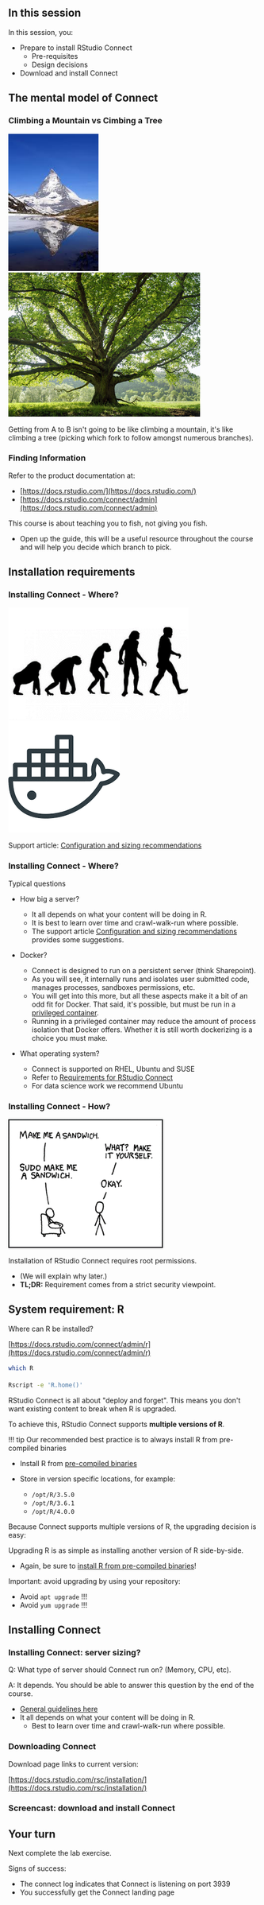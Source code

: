
## In this session

In this session, you:

* Prepare to install RStudio Connect
    - Pre-requisites
    - Design decisions
* Download and install Connect




## The mental model of Connect



### Climbing a Mountain vs Cimbing a Tree


![image](assets/mountain.png)
![image](assets/tree.png)

Getting from A to B isn't going to be like climbing a mountain, it's  like climbing a tree (picking which fork to follow amongst numerous branches).




### Finding Information

Refer to the product documentation at:

* [https://docs.rstudio.com/](https://docs.rstudio.com/)
* [https://docs.rstudio.com/connect/admin](https://docs.rstudio.com/connect/admin)


This course is about teaching you to fish, not giving you fish.

* Open up the guide, this will be a useful resource throughout the course and will help you decide which branch to pick.



## Installation requirements



### Installing Connect - Where? 


![image](assets/evolution.png)
![image](assets/docker.png)


Support article: [Configuration and sizing recommendations](https://support.rstudio.com/hc/en-us/articles/115002344588-Configuration-and-sizing-recommendations)



### Installing Connect - Where? 

Typical questions

* How big a server?
    * It all depends on what your content will be doing in R.
    * It is best to learn over time and crawl-walk-run where possible.
    * The support article [Configuration and sizing recommendations](https://support.rstudio.com/hc/en-us/articles/115002344588-Configuration-and-sizing-recommendations) provides some suggestions.

* Docker?
    * Connect is designed to run on a persistent server (think Sharepoint).
    * As you will see, it internally runs and isolates user submitted code, manages processes, sandboxes permissions, etc.
    * You will get into this more, but all these aspects make it a bit of an odd fit for Docker. That said, it's possible, but must be run in a [privileged container](https://docs.docker.com/engine/reference/run/#runtime-privilege-and-linux-capabilities).
    * Running in a privileged container may reduce the amount of process isolation that Docker offers. Whether it is still worth dockerizing is a choice you must make.

* What operating system?
    * Connect is supported on RHEL, Ubuntu and SUSE
    * Refer to [Requirements for RStudio Connect](https://docs.rstudio.com/rsc/requirements/)
    * For data science work we recommend Ubuntu



### Installing Connect - How?

![image](assets/sudo_make_sandwich.png)

Installation of RStudio Connect requires root permissions.

* (We will explain why later.)
* **TL;DR:** Requirement comes from a strict security viewpoint.




## System requirement: R


Where can R be installed?

[https://docs.rstudio.com/connect/admin/r](https://docs.rstudio.com/connect/admin/r)

```sh
which R

Rscript -e 'R.home()'
```


RStudio Connect is all about "deploy and forget". This means you don't want existing content to break when R is upgraded.

To achieve this, RStudio Connect supports **multiple versions of R**. 

!!! tip
    Our recommended best practice is to always install R from pre-compiled binaries


* Install R from [pre-compiled binaries](https://docs.rstudio.com/resources/install-r/)
* Store in version specific locations, for example:

  - `/opt/R/3.5.0`
  - `/opt/R/3.6.1`
  - `/opt/R/4.0.0`

    


Because Connect supports multiple versions of R, the upgrading decision is easy:

Upgrading R is as simple as installing another version of R side-by-side.

* Again, be sure to [install R from pre-compiled binaries](https://docs.rstudio.com/resources/install-r/)!

Important: avoid upgrading by using your repository:

* Avoid `apt upgrade` !!!
* Avoid `yum upgrade` !!!




## Installing Connect



### Installing Connect: server sizing?

Q: What type of server should Connect run on? (Memory, CPU, etc).

A: It depends. You should be able to answer this question by the end of the course.

* [General guidelines here](https://support.rstudio.com/hc/en-us/articles/115002344588-Configuration-and-sizing-recommendations)
* It all depends on what your content will be doing in R.
    - Best to learn over time and crawl-walk-run where possible.



### Downloading Connect

Download page links to current version:

[https://docs.rstudio.com/rsc/installation/](https://docs.rstudio.com/rsc/installation/)



### Screencast: download and install Connect


<asciinema-player src="../../asciicast/install_connect.cast"></asciinema-player>




## Your turn




Next complete the lab exercise.

Signs of success:

* The connect log indicates that Connect is listening on port 3939
* You successfully get the Connect landing page
  
